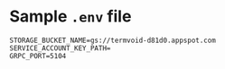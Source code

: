 # Sample `.env` file

```env
STORAGE_BUCKET_NAME=gs://termvoid-d81d0.appspot.com
SERVICE_ACCOUNT_KEY_PATH=
GRPC_PORT=5104
```
